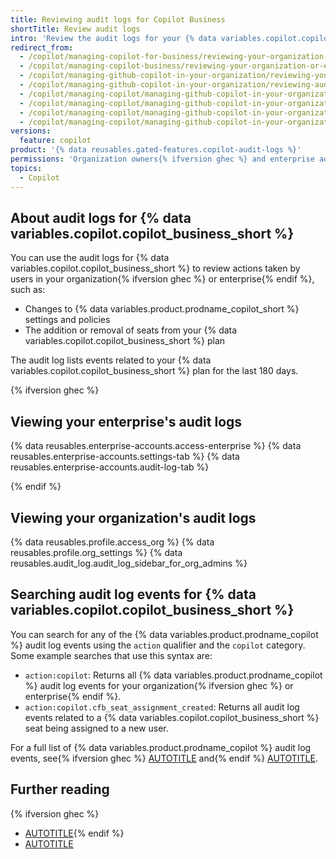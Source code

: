 ```yaml
---
title: Reviewing audit logs for Copilot Business
shortTitle: Review audit logs
intro: 'Review the audit logs for your {% data variables.copilot.copilot_business_short %} plan to understand what actions have been taken by which users.'
redirect_from:
  - /copilot/managing-copilot-for-business/reviewing-your-organization-or-enterprises-audit-logs-for-copilot-for-business
  - /copilot/managing-copilot-business/reviewing-your-organization-or-enterprises-audit-logs-for-copilot-business
  - /copilot/managing-github-copilot-in-your-organization/reviewing-your-organization-or-enterprises-audit-logs-for-copilot-business
  - /copilot/managing-github-copilot-in-your-organization/reviewing-audit-logs-for-copilot-business
  - /copilot/managing-copilot/managing-github-copilot-in-your-organization/reviewing-audit-logs-for-copilot-business
  - /copilot/managing-copilot/managing-github-copilot-in-your-organization/reviewing-github-copilot-activity-in-your-organization/reviewing-audit-logs-for-copilot-business
  - /copilot/managing-copilot/managing-github-copilot-in-your-organization/managing-access-to-github-copilot-in-your-organization/reviewing-audit-logs-for-copilot-business
  - /copilot/managing-copilot/managing-github-copilot-in-your-organization/reviewing-activity-related-to-github-copilot-in-your-organization/reviewing-audit-logs-for-copilot-business
versions:
  feature: copilot
product: '{% data reusables.gated-features.copilot-audit-logs %}'
permissions: 'Organization owners{% ifversion ghec %} and enterprise administrators{% endif %} can interact with the audit logs.'
topics:
  - Copilot
---
```


## About audit logs for {% data variables.copilot.copilot_business_short %}

You can use the audit logs for {% data variables.copilot.copilot_business_short %} to review actions taken by users in your organization{% ifversion ghec %} or enterprise{% endif %}, such as:

* Changes to {% data variables.product.prodname_copilot_short %} settings and policies
* The addition or removal of seats from your {% data variables.copilot.copilot_business_short %} plan

The audit log lists events related to your {% data variables.copilot.copilot_business_short %} plan for the last 180 days.

{% ifversion ghec %}

## Viewing your enterprise's audit logs

{% data reusables.enterprise-accounts.access-enterprise %}
{% data reusables.enterprise-accounts.settings-tab %}
{% data reusables.enterprise-accounts.audit-log-tab %}

{% endif %}

## Viewing your organization's audit logs

{% data reusables.profile.access_org %}
{% data reusables.profile.org_settings %}
{% data reusables.audit_log.audit_log_sidebar_for_org_admins %}

## Searching audit log events for {% data variables.copilot.copilot_business_short %}

You can search for any of the {% data variables.product.prodname_copilot %} audit log events using the `action` qualifier and the `copilot` category. Some example searches that use this syntax are:

* `action:copilot`: Returns all {% data variables.product.prodname_copilot %} audit log events for your organization{% ifversion ghec %} or enterprise{% endif %}.
* `action:copilot.cfb_seat_assignment_created`: Returns all audit log events related to a {% data variables.copilot.copilot_business_short %} seat being assigned to a new user.

For a full list of {% data variables.product.prodname_copilot %} audit log events, see{% ifversion ghec %} [AUTOTITLE](/enterprise-cloud@latest/admin/monitoring-activity-in-your-enterprise/reviewing-audit-logs-for-your-enterprise/audit-log-events-for-your-enterprise#copilot) and{% endif %} [AUTOTITLE](/organizations/keeping-your-organization-secure/managing-security-settings-for-your-organization/audit-log-events-for-your-organization#copilot).

## Further reading

{% ifversion ghec %}
* [AUTOTITLE](/admin/monitoring-activity-in-your-enterprise/reviewing-audit-logs-for-your-enterprise/searching-the-audit-log-for-your-enterprise){% endif %}
* [AUTOTITLE](/organizations/keeping-your-organization-secure/managing-security-settings-for-your-organization/reviewing-the-audit-log-for-your-organization)
